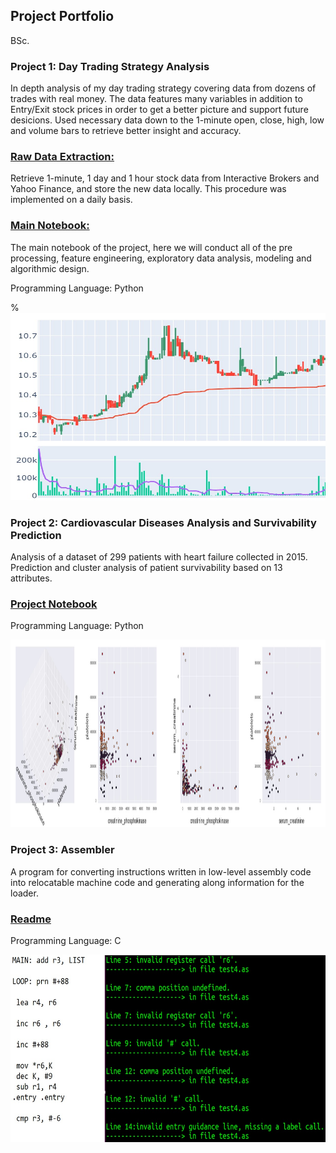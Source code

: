 

## Project Portfolio




BSc.
### Project 1: Day Trading Strategy Analysis
In depth analysis of my day trading strategy covering data from dozens of trades with real money. The data features many variables in addition to Entry/Exit stock prices in order to get a better picture and support future desicions. Used necessary data down to the 1-minute open, close, high, low and volume bars to retrieve better insight and accuracy.


### [Raw Data Extraction:](https://nbviewer.jupyter.org/github/zoxfog/Day-Trading-Analysis-2/blob/main/Raw_Data_Extraction.ipynb) 
Retrieve 1-minute, 1 day and 1 hour stock data from Interactive Brokers and Yahoo Finance, and store the new data locally. This procedure was implemented on a daily basis. 
### [Main Notebook:](https://nbviewer.org/github/zoxfog/Day-Trading-Analysis-2/blob/e36a20c2cb53c4e91430cc714308178c423f64e6/main.ipynb)
The main notebook of the project, here we will conduct all of the pre processing, feature engineering, exploratory data analysis, modeling and algorithmic design.


Programming Language: Python

% <img src="https://raw.githubusercontent.com/zoxfog/Liran_Portfolio/master/images/Screenshot%202021-04-25%20051634.jpg" width="700" height="300">



### Project 2: Cardiovascular Diseases Analysis and Survivability Prediction

Analysis of a dataset of 299 patients with heart failure collected in 2015. Prediction and cluster analysis of patient survivability based on 13 attributes.

### [Project Notebook](https://nbviewer.jupyter.org/github/zoxfog/Cardiovascular-Diseases/blob/main/Cardiovascular%20Diseases.ipynb)


Programming Language: Python


<img src="https://raw.githubusercontent.com/zoxfog/Liran_Portfolio/master/images/Screenshot%202021-04-23%20015906.jpg" width="1000" height="300">



### Project 3: Assembler


A program for converting instructions written in low-level assembly code into relocatable machine code and generating along information for the loader.

### [Readme](https://github.com/zoxfog/Assembler-Project)

Programming Language: C


<img src="https://raw.githubusercontent.com/zoxfog/Liran_Portfolio/master/images/image2.jpg" width="700" height="300">


